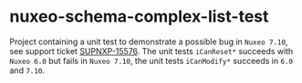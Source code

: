 # nuxeo-schema-complex-list-test

Project containing a unit test to demonstrate a possible bug in `Nuxeo 7.10`, see support ticket [SUPNXP-15576](https://jira.nuxeo.com/browse/SUPNXP-15576).
The unit tests `iCanReset*` succeeds with `Nuxeo 6.0` but fails in `Nuxeo 7.10`, the unit tests `iCanModify*` succeeds in `6.0` and `7.10`.
